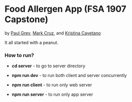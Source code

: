 # Food Allergen App (FSA 1907 Capstone)
by [Paul Grey](https://github.com/gweissend), [Mark Cruz](https://github.com/Cruzm430), and [Kristina Cayetano](https://github.com/inKEYYgnito)

It all started with a peanut. 


### How to run?

- **cd server** - to go to server directory

- **npm run dev** - to run both client and server concurrently

- **npm run client** - to run only web server

- **npm run server** - to run only app server

